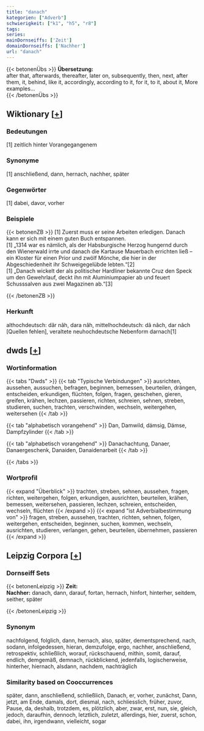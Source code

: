```yaml
---
title: "danach"
kategorien: ["Adverb"]
schwierigkeit: ["k1", "h5", "r8"]
tags:
series:
mainDornseiffs: ['Zeit']
domainDornseiffs: ['Nachher']
url: "danach"
---
```


{{< betonenÜbs >}}
**Übersetzung:**  
after that, afterwards, thereafter, later on, subsequently, then, next, after them, it, behind, like it, accordingly, according to  it, for it, to it, about it, More examples...  
{{< /betonenÜbs >}}

## Wiktionary [[+](https://de.wiktionary.org/wiki/danach)]

### Bedeutungen
[1] zeitlich hinter Vorangegangenem  

### Synonyme
[1] anschließend, dann, hernach, nachher, später  

### Gegenwörter
[1] dabei, davor, vorher  

### Beispiele
{{< betonenZB >}}
[1] Zuerst muss er seine Arbeiten erledigen. Danach kann er sich mit einem guten Buch entspannen.  
[1] „1314 war es nämlich, als der Habsburgische Herzog hungernd durch den Wienerwald irrte und danach die Kartause Mauerbach errichten ließ – ein Kloster für einen Prior und zwölf Mönche, die hier in der Abgeschiedenheit ihr Schweigegelübde lebten.“[2]  
[1] „Danach wickelt der als politischer Hardliner bekannte Cruz den Speck um den Gewehrlauf, deckt ihn mit Aluminiumpapier ab und feuert Schusssalven aus zwei Magazinen ab.“[3]  

{{< /betonenZB >}}
### Herkunft
althochdeutsch: dâr nâh, dara nâh, mittelhochdeutsch: dâ nâch, dar nâch [Quellen fehlen], veraltete neuhochdeutsche Nebenform darnach[1]  



## dwds [[+](https://www.dwds.de/wb/danach)]

### Wortinformation
{{< tabs "Dwds" >}}
{{< tab "Typische Verbindungen" >}}
ausrichten, aussehen, aussuchen, befragen, beginnen, bemessen, beurteilen, drängen, entscheiden, erkundigen, flüchten, folgen, fragen, geschehen, gieren, greifen, krähen, lechzen, passieren, richten, schreien, sehnen, streben, studieren, suchen, trachten, verschwinden, wechseln, weitergehen, weitersehen
{{< /tab >}}

{{< tab "alphabetisch vorangehend" >}}
Dan, Damwild, dämsig, Dämse, Dampfzylinder
{{< /tab >}}

{{< tab "alphabetisch vorangehend" >}}
Danachachtung, Danaer, Danaergeschenk, Danaiden, Danaidenarbeit
{{< /tab >}}

{{< /tabs >}}

### Wortprofil
{{< expand "Überblick" >}} trachten, streben, sehnen, aussehen, fragen, richten, weitergehen, folgen, erkundigen, ausrichten, beurteilen, krähen, bemessen, weitersehen, passieren, lechzen, schreien, entscheiden, wechseln, flüchten {{< /expand >}}
{{< expand "ist Adverbialbestimmung von" >}} fragen, streben, aussehen, trachten, richten, sehnen, folgen, weitergehen, entscheiden, beginnen, suchen, kommen, wechseln, ausrichten, studieren, verlangen, gehen, beurteilen, übernehmen, passieren {{< /expand >}}

## Leipzig Corpora [[+](https://corpora.uni-leipzig.de/en/res?word=danach&corpusId=deu_newscrawl-public_2018)]

### Dornseiff Sets
{{< betonenLeipzig >}}
**Zeit:**  
**Nachher:** danach, dann, darauf, fortan, hernach, hinfort, hinterher, seitdem, seither, später  

{{< /betonenLeipzig >}}

### Synonym
nachfolgend, folglich, dann, hernach, also, später, dementsprechend, nach, sodann, infolgedessen, hieran, demzufolge, ergo, nachher, anschließend, retrospektiv, schließlich, worauf, rückschauend, mithin, somit, darauf, endlich, demgemäß, demnach, rückblickend, jedenfalls, logischerweise, hinterher, hiernach, alsdann, nachdem, nachträglich


### Similarity based on Cooccurrences
später, dann, anschließend, schließlich, Danach, er, vorher, zunächst, Dann, jetzt, am Ende, damals, dort, diesmal, nach, schliesslich, früher, zuvor, Pause, da, deshalb, trotzdem, es, plötzlich, aber, zwar, erst, nun, sie, gleich, jedoch, daraufhin, dennoch, letztlich, zuletzt, allerdings, hier, zuerst, schon, dabei, ihn, irgendwann, vielleicht, sogar

